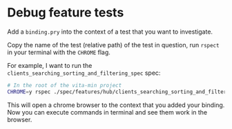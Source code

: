 # Debug feature tests

Add a `binding.pry` into the context of a test that you want to investigate.

Copy the name of the test (relative path) of the test in question, run `rspect` in your terminal with the `CHROME` flag.

For example, I want to run the `clients_searching_sorting_and_filtering_spec` spec:

```bash
# In the root of the vita-min project
CHROME=y rspec ./spec/features/hub/clients_searching_sorting_and_filtering_spec.rb
```

This will open a chrome browser to the context that you added your binding. Now you can execute commands in terminal and see them work in the browser.
